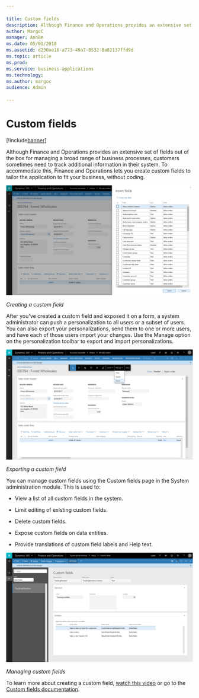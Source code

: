```yaml
---

title: Custom fields
description: Although Finance and Operations provides an extensive set of fields out of the box for managing a broad range of business processes, customers sometimes need to track additional information in their system.
author: MargoC
manager: AnnBe
ms.date: 05/01/2018
ms.assetid: d230ae16-a773-49a7-8532-8a82137ffd9d
ms.topic: article
ms.prod: 
ms.service: business-applications
ms.technology: 
ms.author: margoc
audience: Admin

---
```

#  Custom fields




[!include[banner](../../../includes/banner.md)]

Although Finance and Operations provides an extensive set of fields out of the
box for managing a broad range of business processes, customers sometimes need
to track additional information in their system. To accommodate this, Finance
and Operations lets you create custom fields to tailor the application to fit
your business, without coding.

![A screenshot showing how to add a custom field](media/custom-fields-1.png "A screenshot showing how to add a custom field")
<!-- FO_Adding custom fields_A.png -->


*Creating a custom field*

After you've created a custom field and exposed it on a form, a system
administrator can push a personalization to all users or a subset of users. You
can also export your personalizations, send them to one or more users, and have
each of those users import your changes. Use the Manage option on the
personalization toolbar to export and import personalizations.

![A screenshot showing how to export a custom field](media/custom-fields-2.png "A screenshot showing how to export a custom field")
<!-- FO_Adding custom fields_B.png -->


*Exporting a custom field*

You can manage custom fields using the Custom fields page in the System
administration module. This is used to:

-   View a list of all custom fields in the system.

-   Limit editing of existing custom fields.

-   Delete custom fields.

-   Expose custom fields on data entities.

-   Provide translations of custom field labels and Help text.

![A screenshot showing how to manage custom fields](media/custom-fields-3.png "A screenshot showing how to manage custom fields")
<!-- FO_Adding custom fields_C.png -->


*Managing custom fields*

To learn more about creating a custom field, [watch this
video](https://www.youtube.com/watch?v=gWSGZI9Vtnc) or go to the [Custom fields
documentation](https://docs.microsoft.com/en-us/dynamics365/unified-operations/fin-and-ops/get-started/user-defined-fields).
